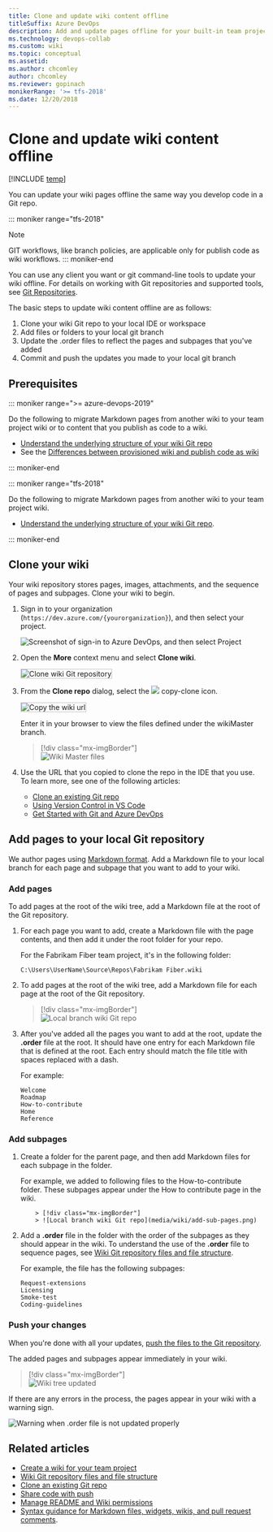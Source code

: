 ```yaml
---
title: Clone and update wiki content offline 
titleSuffix: Azure DevOps 
description: Add and update pages offline for your built-in team project wiki in Azure DevOps 
ms.technology: devops-collab
ms.custom: wiki
ms.topic: conceptual
ms.assetid:
ms.author: chcomley
author: chcomley
ms.reviewer: gopinach
monikerRange: '>= tfs-2018'
ms.date: 12/20/2018  
---
```


# Clone and update wiki content offline

[!INCLUDE [temp](../../includes/version-vsts-tfs-2018.md)]

You can update your wiki pages offline the same way you develop code in a Git repo.

::: moniker range="tfs-2018"

> [!NOTE]  
> GIT workflows, like branch policies, are applicable only for publish code as wiki workflows.
> ::: moniker-end

You can use any client you want or git command-line tools to update your wiki offline. For details on working with Git repositories and supported tools, see [Git Repositories](../../repos/git/index.yml).

The basic steps to update wiki content offline are as follows:

1.  Clone your wiki Git repo to your local IDE or workspace
2.  Add files or folders to your local git branch
3.  Update the .order files to reflect the pages and subpages that you've added
4.  Commit and push the updates you made to your local git branch

## Prerequisites

::: moniker range=">= azure-devops-2019"

Do the following to migrate Markdown pages from another wiki to your team project wiki or to content that you publish as code to a wiki.

* [Understand the underlying structure of your wiki Git repo](wiki-file-structure.md)
* See the [Differences between provisioned wiki and publish code as wiki](provisioned-vs-published-wiki.md)

::: moniker-end

::: moniker range="tfs-2018"

Do the following to migrate Markdown pages from another wiki to your team project wiki.

* [Understand the underlying structure of your wiki Git repo](wiki-file-structure.md).

::: moniker-end

<a id="edit-wiki-offline"></a>

## Clone your wiki

Your wiki repository stores pages, images, attachments, and the sequence of pages and subpages. Clone your wiki to begin.

1.  Sign in to your organization (`https://dev.azure.com/{yourorganization}`), and then select your project.

    ![Screenshot of sign-in to Azure DevOps, and then select Project](media/wiki/sign-in-to-azure-devops-select-project.png)

2.  Open the **More** context menu and select **Clone wiki**.

    <img src="media/wiki/clone-wiki.png" alt="Clone wiki Git repository" style="border: 1px solid #C3C3C3;" />

3.  From the **Clone repo** dialog, select the ![ ](../../media/icons/copy-clone-icon.png) copy-clone icon.

    <img src="media/wiki/clone-wiki-dialog.png" alt="Copy the wiki url" style="border: 1px solid #C3C3C3;" />

    Enter it in your browser to view the files defined under the wikiMaster branch.

    > [!div class="mx-imgBorder"]  
    > ![Wiki Master files](media/wiki/work-offline-wikiMaster-files.png)

4.  Use the URL that you copied to clone the repo in the IDE that you use. To learn more, see one of the following articles:
    * [Clone an existing Git repo](../../repos/git/clone.md)
    * [Using Version Control in VS Code](https://code.visualstudio.com/docs/editor/versioncontrol)
    * [Get Started with Git and Azure DevOps](../../repos/git/gitquickstart.md?view=azure-devops&tabs=visual-studio)

## Add pages to your local Git repository

We author pages using [Markdown format](../../reference/markdown-guidance.md). Add a Markdown file to your local branch for each page and subpage that you want to add to your wiki.

### Add pages

To add pages at the root of the wiki tree, add a Markdown file at the root of the Git repository.

1.  For each page you want to add, create a Markdown file with the page contents, and then add it under the root folder for your repo.

    For the Fabrikam Fiber team project, it's in the following folder:

    `C:\Users\UserName\Source\Repos\Fabrikam Fiber.wiki`

2.  To add pages at the root of the wiki tree, add a Markdown file for each page at the root of the Git repository.

    > [!div class="mx-imgBorder"]  
    > ![Local branch wiki Git repo](media/wiki/add-pages.png)

3.  After you've added all the pages you want to add at the root, update the **.order** file at the root. It should have one entry for each Markdown file that is defined at the root. Each entry should match the file title with spaces replaced with a dash.

    For example:

    ```
    Welcome
    Roadmap  
    How-to-contribute  
    Home  
    Reference  
    ```

### Add subpages

1.  Create a folder for the parent page, and then add Markdown files for each subpage in the folder.

    For example, we added to following files to the How-to-contribute folder. These subpages appear under the How to contribute page in the wiki.

        	> [!div class="mx-imgBorder"]  
        	> ![Local branch wiki Git repo](media/wiki/add-sub-pages.png)

2.  Add a **.order** file in the folder with the order of the subpages as they should appear in the wiki. To understand the use of the **.order** file to sequence pages, see [Wiki Git repository files and file structure](wiki-file-structure.md).

    For example, the file has the following subpages:

    ```
    Request-extensions  
    Licensing  
    Smoke-test  
    Coding-guidelines  
    ```

### Push your changes

When you're done with all your updates, [push the files to the Git repository](../../repos/git/pushing.md).

The added pages and subpages appear immediately in your wiki.

> [!div class="mx-imgBorder"]  
> ![Wiki tree updated](media/wiki/wiki-tree-updated-offline.png)

If there are any errors in the process, the pages appear in your wiki with a warning sign.

![Warning when .order file is not updated properly](media/wiki/wiki-offline-order-warning.png)

## Related articles

* [Create a wiki for your team project](wiki-create-repo.md)
* [Wiki Git repository files and file structure](wiki-file-structure.md)
* [Clone an existing Git repo](../../repos/git/clone.md)
* [Share code with push](../../repos/git/pushing.md)
* [Manage README and Wiki permissions](manage-readme-wiki-permissions.md)
* [Syntax guidance for Markdown files, widgets, wikis, and pull request comments](../../reference/markdown-guidance.md).

<!---

<img src="media/wiki/wiki-repo-struct.png" alt="Wiki Git repository structure" style="border: 1px solid #C3C3C3;" />

<img src="media/wiki/wiki-offline-add-page.png" alt="Add page to wiki Git repo" style="border: 1px solid #C3C3C3;" />

	<img src="media/wiki/wiki-offline-update-order-subpages.png" alt="Update .ORDER file with the order of the sub-pages in the Git repo" style="border: 1px solid #C3C3C3;" />

	<img src="media/wiki/wiki-offline-updated.png" alt="Wiki pages appear after updating the pages offline" style="border: 1px solid #C3C3C3;" />

In the web portal, you can view the repo files based on the following URL:
::: moniker range=">= azure-devops-2019"
	`https://*AccountName*.visualstudio.com/DefaultCollection/*ProjectName*/_git/*ProjectName*.wiki`
::: moniker-end
::: moniker range=">= tfs-2018"
	`https://*ServerName*/DefaultCollection/*ProjectName*/_git/*ProjectName*.wiki`
::: moniker-end

1. Clone your wiki Git repo to your local IDE or workspace
2. Create a local git branch based on your wikiMaster branch
3. Add files or folders to your local git branch
4. Update the .ORDER file(s) to reflect the pages and subpages you've added
5. Commit and push the updates you made to your local git branch
6. Create a pull request to merge your changes to the wikiMaster branch
7. Approve the changes to complete the pull request.  

While that's a lot of steps, the main steps that are specific to updating a wiki is step 3. The rest follow the standard steps for updating a Git repo.

-->
